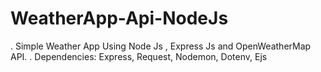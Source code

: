 # WeatherApp-Api-NodeJs
. Simple Weather App Using Node Js , Express Js and OpenWeatherMap API.
. Dependencies: Express, Request, Nodemon, Dotenv, Ejs 
